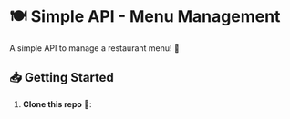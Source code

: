 # 🍽️ Simple API - Menu Management

A simple API to manage a restaurant menu! 🚀

## 📥 Getting Started

1. **Clone this repo** 📂:
